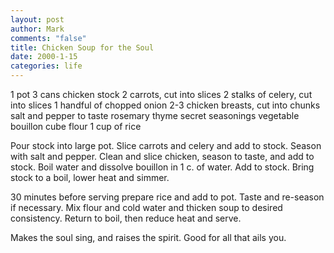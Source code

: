 ```yaml
--- 
layout: post
author: Mark
comments: "false"
title: Chicken Soup for the Soul
date: 2000-1-15
categories: life
---
```

1 pot
3 cans chicken stock
2 carrots, cut into slices
2 stalks of celery, cut into slices
1 handful of chopped onion
2-3 chicken breasts, cut into chunks
salt and pepper to taste
rosemary
thyme
secret seasonings
vegetable bouillon cube
flour
1 cup of rice

Pour stock into large pot. Slice carrots and celery and add to stock. Season with         salt and pepper. Clean and slice chicken, season to taste, and add to stock. Boil water          and dissolve bouillon in 1 c. of water. Add to stock. Bring stock to a boil, lower heat         and simmer.

30 minutes before serving prepare rice and add to pot. Taste and re-season if necessary.         Mix flour and cold water and thicken soup to desired consistency. Return to boil, then          reduce heat and serve.

Makes the soul sing, and raises the spirit. Good for all that ails you.

